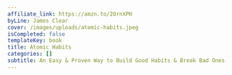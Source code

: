 ```yaml
---
affiliate_link: https://amzn.to/2OrnXPH
byLine: James Clear
cover: /images/uploads/atomic-habits.jpeg
isCompleted: false
templateKey: book
title: Atomic Habits
categories: []
subtitle: An Easy & Proven Way to Build Good Habits & Break Bad Ones
---
```

